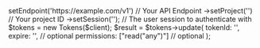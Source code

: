 <?php

use Appwrite\Client;
use Appwrite\Services\Tokens;

$client = (new Client())
    ->setEndpoint('https://example.com/v1') // Your API Endpoint
    ->setProject('<YOUR_PROJECT_ID>') // Your project ID
    ->setSession(''); // The user session to authenticate with

$tokens = new Tokens($client);

$result = $tokens->update(
    tokenId: '<TOKEN_ID>',
    expire: '', // optional
    permissions: ["read("any")"] // optional
);